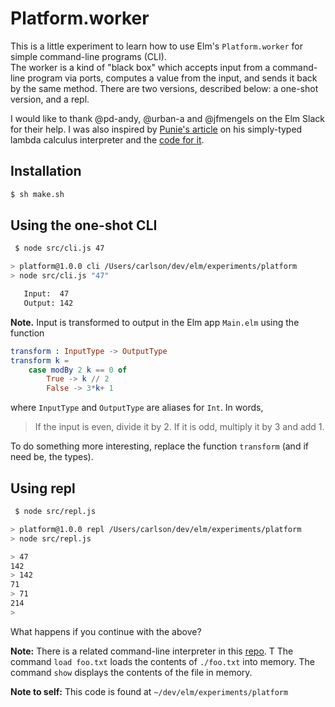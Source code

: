 # Platform.worker

This is a little experiment to learn how to use Elm's
`Platform.worker` for simple command-line programs (CLI).  
The worker is a kind of "black box" which accepts
input from a command-line program
via ports, computes a value from the input, and sends it back
by the same method.  There are two versions, described below: a
one-shot version, and a repl.

I would like to thank @pd-andy, @urban-a and @jfmengels on the
Elm Slack for their help. I was also inspired
by [Punie's article](https://discourse.elm-lang.org/t/simply-typed-lambda-calculus-in-elm/1772) on his simply-typed lambda calculus
interpreter and the [code for it](https://github.com/Punie/elm-stlc).


## Installation

```bash
$ sh make.sh
```

## Using the one-shot CLI

```bash
 $ node src/cli.js 47

> platform@1.0.0 cli /Users/carlson/dev/elm/experiments/platform
> node src/cli.js "47"

   Input:  47
   Output: 142
```

**Note.** Input is transformed to output in
the Elm app `Main.elm` using the function

```elm
transform : InputType -> OutputType
transform k =
    case modBy 2 k == 0 of
        True -> k // 2
        False -> 3*k+ 1
```
where `InputType` and `OutputType` are aliases for `Int`.
In words,

> If the input is
  even, divide it by 2.  If it is odd, multiply it
  by 3 and add 1.

To do something more interesting, replace
the function `transform` (and if need be, the types).




## Using repl

```bash
 $ node src/repl.js

> platform@1.0.0 repl /Users/carlson/dev/elm/experiments/platform
> node src/repl.js

> 47
142
> 142
71
> 71
214
>
```
What happens if you continue with the above?

**Note:** There is a related command-line interpreter
in this [repo](https://github.com/jxxcarlson/elm-platform-worker-example). T
The command `load foo.txt` loads the contents of `./foo.txt` into memory.
The command `show` displays the contents of the file in memory.

**Note to self:** This code is found at `~/dev/elm/experiments/platform`

